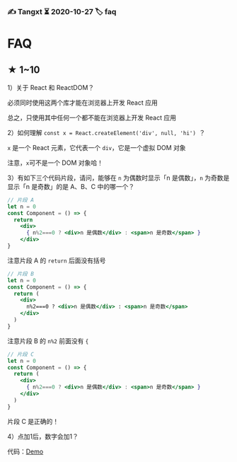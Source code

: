 ### ✍️ Tangxt ⏳ 2020-10-27 🏷️ faq

# FAQ

## ★ 1~10

1）关于 React 和 ReactDOM？

必须同时使用这两个库才能在浏览器上开发 React 应用

总之，只使用其中任何一个都不能在浏览器上开发 React 应用

2）如何理解 `const x = React.createElement('div', null, 'hi') `？

`x` 是一个 React 元素，它代表一个 `div`，它是一个虚拟 DOM 对象

注意，`x`可不是一个 DOM 对象哈！

3）有如下三个代码片段，请问，能够在 `n` 为偶数时显示「n 是偶数」，`n` 为奇数是显示「n 是奇数」的是 A、B、C 中的哪一个？

``` jsx
// 片段 A
let n = 0
const Component = () => {
  return 
    <div>
      { n%2===0 ? <div>n 是偶数</div> : <span>n 是奇数</span> }
    </div>
}
```

注意片段 A 的 `return` 后面没有括号

``` jsx
// 片段 B
let n = 0
const Component = () => {
  return (
    <div>
      n%2===0 ? <div>n 是偶数</div> : <span>n 是奇数</span>
    </div>
  )
}
```

注意片段 B 的 `n%2` 前面没有 `{`

``` jsx
// 片段 C
let n = 0
const Component = () => {
  return (
    <div>
      { n%2===0 ? <div>n 是偶数</div> : <span>n 是奇数</span> }
    </div>
  )
}
```

片段 C 是正确的！

4）点加1后，数字会加1？

代码：[Demo](https://codesandbox.io/s/twilight-sun-iogjz)


